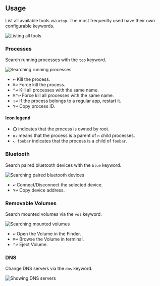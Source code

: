 ## Usage

List all available tools via `atop`. The most frequently used have their own configurable keywords.

![Listing all tools](images/atop.png)

### Processes

Search running processes with the `top` keyword.

![Searching running processes](images/top.png)

* <kbd>↩</kbd> Kill the process.
* <kbd>⌘</kbd><kbd>↩</kbd> Force kill the process.
* <kbd>⌃</kbd><kbd>↩</kbd> Kill all processes with the same name.
* <kbd>⌘</kbd><kbd>⌃</kbd><kbd>↩</kbd> Force kill all processes with the same name.
* <kbd>⇧</kbd><kbd>↩</kbd> If the process belongs to a regular app, restart it.
* <kbd>⌥</kbd><kbd>↩</kbd> Copy process ID.

#### Icon legend

* `⭕` indicates that the process is owned by root.
* `n⇣` means that the process is a parent of `n` child processes.
* `↖ foobar` indicates that the process is a child of `foobar`.

### Bluetooth

Search paired bluetooth devices with the `blue` keyword.

![Searching paired bluetooth devices](images/blue.png)

* <kbd>↩</kbd> Connect/Disconnect the selected device.
* <kbd>⌥</kbd><kbd>↩</kbd> Copy device address.

### Removable Volumes

Search mounted volumes via the `vol` keyword.

![Searching mounted volumes](images/vol.png)

* <kbd>↩</kbd> Open the Volume in the Finder.
* <kbd>⌘</kbd><kbd>↩</kbd> Browse the Volume in terminal.
* <kbd>⌃</kbd><kbd>↩</kbd> Eject Volume.

### DNS

Change DNS servers via the `dns` keyword.

![Showing DNS servers](images/dns.png)
